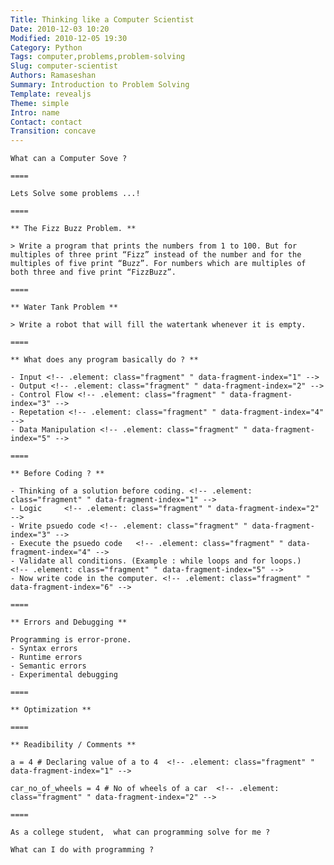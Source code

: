 ```yaml
---
Title: Thinking like a Computer Scientist
Date: 2010-12-03 10:20
Modified: 2010-12-05 19:30
Category: Python
Tags: computer,problems,problem-solving
Slug: computer-scientist
Authors: Ramaseshan
Summary: Introduction to Problem Solving
Template: revealjs
Theme: simple
Intro: name
Contact: contact
Transition: concave
---
```


	What can a Computer Sove ?

	====

	Lets Solve some problems ...!

	====

	** The Fizz Buzz Problem. **

	> Write a program that prints the numbers from 1 to 100. But for multiples of three print “Fizz” instead of the number and for the multiples of five print “Buzz”. For numbers which are multiples of both three and five print “FizzBuzz”.

	====

	** Water Tank Problem **

	> Write a robot that will fill the watertank whenever it is empty.

	====

	** What does any program basically do ? ** 

	- Input <!-- .element: class="fragment" " data-fragment-index="1" -->
	- Output <!-- .element: class="fragment" " data-fragment-index="2" --> 
	- Control Flow <!-- .element: class="fragment" " data-fragment-index="3" -->
	- Repetation <!-- .element: class="fragment" " data-fragment-index="4" -->
	- Data Manipulation <!-- .element: class="fragment" " data-fragment-index="5" -->

	====

	** Before Coding ? ** 

	- Thinking of a solution before coding. <!-- .element: class="fragment" " data-fragment-index="1" -->
	- Logic 	<!-- .element: class="fragment" " data-fragment-index="2" -->
	- Write psuedo code	<!-- .element: class="fragment" " data-fragment-index="3" -->
	- Execute the psuedo code	<!-- .element: class="fragment" " data-fragment-index="4" -->
	- Validate all conditions. (Example : while loops and for loops.)	<!-- .element: class="fragment" " data-fragment-index="5" -->
	- Now write code in the computer. <!-- .element: class="fragment" " data-fragment-index="6" -->

	====

	** Errors and Debugging ** 

	Programming is error-prone.
	- Syntax errors
	- Runtime errors
	- Semantic errors
	- Experimental debugging

	====

	** Optimization ** 

	====

	** Readibility / Comments ** 
	
	a = 4 # Declaring value of a to 4  <!-- .element: class="fragment" " data-fragment-index="1" -->

	car_no_of_wheels = 4 # No of wheels of a car  <!-- .element: class="fragment" " data-fragment-index="2" -->

	====

	As a college student,  what can programming solve for me ?

	What can I do with programming ?
